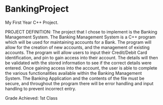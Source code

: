 # BankingProject
My First Year C++ Project.

PROJECT DEFINITION:
The project that I chose to implement is the Banking Management System. The Banking Management System is a C++ program which will be used for maintaining accounts for a Bank. The program will allow for the creation of new accounts, and the management of existing accounts. The program will allow users to input their Credit/Debit Card identification, and pin to gain access into their account. The details will then be validated with the stored information to see if the correct details were entered. Once gaining access into the account, the user is able to complete the various functionalities available within the Banking Management System. The Banking Application and the contents of the file must be secure, and throughout the program there will be error handling and input handling to prevent incorrect entry.

Grade Achieved: 1st Class
